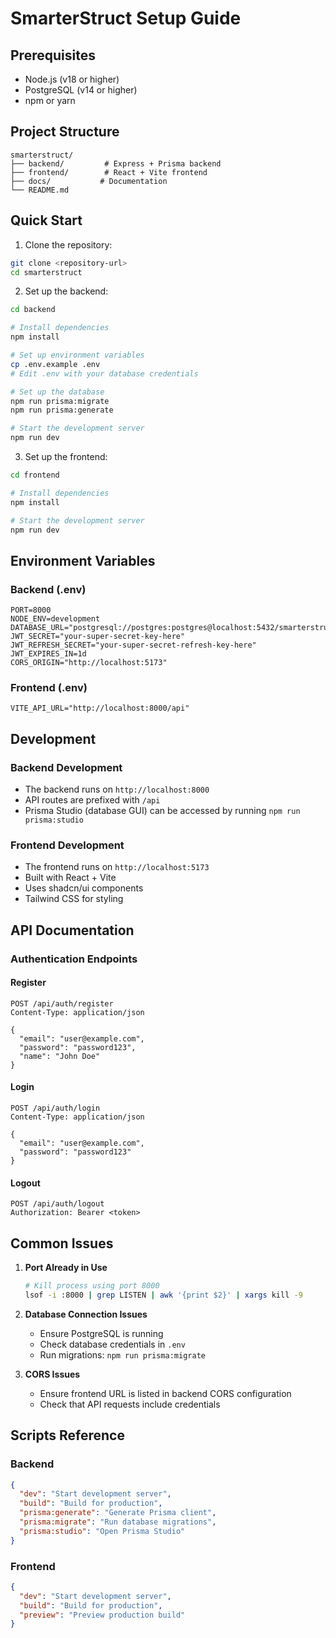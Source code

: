 # SmarterStruct Setup Guide

## Prerequisites

- Node.js (v18 or higher)
- PostgreSQL (v14 or higher)
- npm or yarn

## Project Structure

```
smarterstruct/
├── backend/         # Express + Prisma backend
├── frontend/        # React + Vite frontend
├── docs/           # Documentation
└── README.md
```

## Quick Start

1. Clone the repository:
```bash
git clone <repository-url>
cd smarterstruct
```

2. Set up the backend:
```bash
cd backend

# Install dependencies
npm install

# Set up environment variables
cp .env.example .env
# Edit .env with your database credentials

# Set up the database
npm run prisma:migrate
npm run prisma:generate

# Start the development server
npm run dev
```

3. Set up the frontend:
```bash
cd frontend

# Install dependencies
npm install

# Start the development server
npm run dev
```

## Environment Variables

### Backend (.env)
```env
PORT=8000
NODE_ENV=development
DATABASE_URL="postgresql://postgres:postgres@localhost:5432/smarterstruct"
JWT_SECRET="your-super-secret-key-here"
JWT_REFRESH_SECRET="your-super-secret-refresh-key-here"
JWT_EXPIRES_IN=1d
CORS_ORIGIN="http://localhost:5173"
```

### Frontend (.env)
```env
VITE_API_URL="http://localhost:8000/api"
```

## Development

### Backend Development
- The backend runs on `http://localhost:8000`
- API routes are prefixed with `/api`
- Prisma Studio (database GUI) can be accessed by running `npm run prisma:studio`

### Frontend Development
- The frontend runs on `http://localhost:5173`
- Built with React + Vite
- Uses shadcn/ui components
- Tailwind CSS for styling

## API Documentation

### Authentication Endpoints

#### Register
```http
POST /api/auth/register
Content-Type: application/json

{
  "email": "user@example.com",
  "password": "password123",
  "name": "John Doe"
}
```

#### Login
```http
POST /api/auth/login
Content-Type: application/json

{
  "email": "user@example.com",
  "password": "password123"
}
```

#### Logout
```http
POST /api/auth/logout
Authorization: Bearer <token>
```

## Common Issues

1. **Port Already in Use**
   ```bash
   # Kill process using port 8000
   lsof -i :8000 | grep LISTEN | awk '{print $2}' | xargs kill -9
   ```

2. **Database Connection Issues**
   - Ensure PostgreSQL is running
   - Check database credentials in `.env`
   - Run migrations: `npm run prisma:migrate`

3. **CORS Issues**
   - Ensure frontend URL is listed in backend CORS configuration
   - Check that API requests include credentials

## Scripts Reference

### Backend
```json
{
  "dev": "Start development server",
  "build": "Build for production",
  "prisma:generate": "Generate Prisma client",
  "prisma:migrate": "Run database migrations",
  "prisma:studio": "Open Prisma Studio"
}
```

### Frontend
```json
{
  "dev": "Start development server",
  "build": "Build for production",
  "preview": "Preview production build"
}
``` 